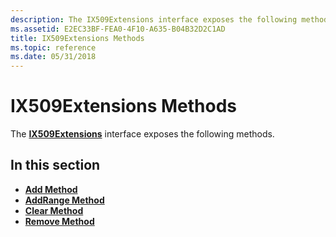 ```yaml
---
description: The IX509Extensions interface exposes the following methods.
ms.assetid: E2EC33BF-FEA0-4F10-A635-B04B32D2C1AD
title: IX509Extensions Methods
ms.topic: reference
ms.date: 05/31/2018
---
```


# IX509Extensions Methods

The [**IX509Extensions**](/windows/desktop/api/CertEnroll/nn-certenroll-ix509extensions) interface exposes the following methods.

## In this section

-   [**Add Method**](/windows/desktop/api/CertEnroll/nf-certenroll-ix509extensions-add)
-   [**AddRange Method**](/windows/desktop/api/CertEnroll/nf-certenroll-ix509extensions-addrange)
-   [**Clear Method**](/windows/desktop/api/CertEnroll/nf-certenroll-ix509extensions-clear)
-   [**Remove Method**](/windows/desktop/api/CertEnroll/nf-certenroll-ix509extensions-remove)

 

 



